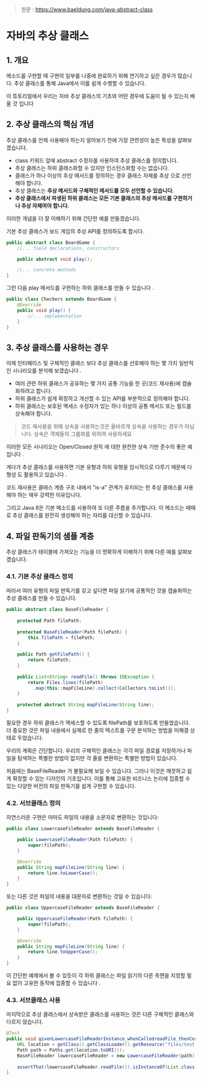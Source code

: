 > 원문 : https://www.baeldung.com/java-abstract-class

# 자바의 추상 클래스

## 1. 개요
메소드를 구현할 때 구현의 일부를 나중에 완료하기 위해 연기하고 싶은 경우가 많습니다. 추상 클래스를 통해 Java에서 이를 쉽게 수행할 수 있습니다.

이 튜토리얼에서 우리는 자바 추상 클래스의 기초와 어떤 경우에 도움이 될 수 있는지 배울 것 입니다

## 2. 추상 클래스의 핵심 개념
추상 클래스를 언제 사용해야 하는지 알아보기 전에 가장 관련성이 높은 특성을 살펴보겠습니다.

- class 키워드 앞에 abstract 수정자를 사용하여 추상 클래스를 정의합니다.
- 추상 클래스는 하위 클래스화할 수 있지만 인스턴스화할 수는 없습니다.
- 클래스가 하나 이상의 추상 메서드를 정의하는 경우 클래스 자체를 추상 으로 선언해야 합니다.
- 추상 클래스는 **추상 메서드와 구체적인 메서드를 모두 선언할 수 있습니다.**
- **추상 클래스에서 파생된 하위 클래스는 모든 기본 클래스의 추상 메서드를 구현하거나 추상 자체여야 합니다.**

이러한 개념을 더 잘 이해하기 위해 간단한 예를 만들겠습니다.

기본 추상 클래스가 보드 게임의 추상 API를 정의하도록 합시다.

```java
public abstract class BoardGame {
    //... field declarations, constructors

    public abstract void play();

    //... concrete methods
}
```

그런 다음 play 메서드를 구현하는 하위 클래스를 만들 수 있습니다 .

```java
public class Checkers extends BoardGame {
    @Override
    public void play() {
        //... implementation
    }
}
```

## 3. 추상 클래스를 사용하는 경우

이제 인터페이스 및 구체적인 클래스 보다 추상 클래스를 선호해야 하는 몇 가지 일반적인 시나리오를 분석해 보겠습니다 .

- 여러 관련 하위 클래스가 공유하는 몇 가지 공통 기능을 한 곳(코드 재사용)에 캡슐화하려고 합니다.
- 하위 클래스가 쉽게 확장하고 개선할 수 있는 API를 부분적으로 정의해야 합니다.
- 하위 클래스는 보호된 액세스 수정자가 있는 하나 이상의 공통 메서드 또는 필드를 상속해야 합니다.

> 코드 재사용을 위해 상속을 사용하는것은 올바르게 상속을 사용하는 경우가 아닙니다. 상속은 객체들의 그룹화를 위하여 사용하세요

이러한 모든 시나리오는 Open/Closed 원칙 에 대한 완전한 상속 기반 준수의 좋은 예입니다 .

게다가 추상 클래스를 사용하면 기본 유형과 하위 유형을 암시적으로 다루기 때문에 다형성 도 활용하고 있습니다 .

코드 재사용은 클래스 계층 구조 내에서 "is-a" 관계가 유지되는 한 추상 클래스를 사용해야 하는 매우 강력한 이유입니다.

그리고 Java 8은 기본 메소드를 사용하여 또 다른 주름을 추가합니다. 이 메소드는 때때로 추상 클래스를 완전히 생성해야 하는 자리를 대신할 수 있습니다.

## 4. 파일 판독기의 샘플 계층
추상 클래스가 테이블에 가져오는 기능을 더 명확하게 이해하기 위해 다른 예를 살펴보겠습니다.

### 4.1. 기본 추상 클래스 정의
따라서 여러 유형의 파일 판독기를 갖고 싶다면 파일 읽기에 공통적인 것을 캡슐화하는 추상 클래스를 만들 수 있습니다.

```java
public abstract class BaseFileReader {
    
    protected Path filePath;
    
    protected BaseFileReader(Path filePath) {
        this.filePath = filePath;
    }
    
    public Path getFilePath() {
        return filePath;
    }
    
    public List<String> readFile() throws IOException {
        return Files.lines(filePath)
          .map(this::mapFileLine).collect(Collectors.toList());
    }
    
    protected abstract String mapFileLine(String line);
}
```

필요한 경우 하위 클래스가 액세스할 수 있도록 filePath를 보호하도록 만들었습니다. 더 중요한 것은 파일 내용에서 실제로 한 줄의 텍스트를 구문 분석하는 방법을 미해결 상태로 두었습니다.

우리의 계획은 간단합니다. 우리의 구체적인 클래스는 각각 파일 경로를 저장하거나 파일을 탐색하는 특별한 방법이 없지만 각 줄을 변환하는 특별한 방법이 있습니다.

처음에는 BaseFileReader 가 불필요해 보일 수 있습니다. 그러나 이것은 깨끗하고 쉽게 확장할 수 있는 디자인의 기초입니다. 이를 통해 고유한 비즈니스 논리에 집중할 수 있는 다양한 버전의 파일 판독기를 쉽게 구현할 수 있습니다.

### 4.2. 서브클래스 정의
자연스러운 구현은 아마도 파일의 내용을 소문자로 변환하는 것입니다:
```java
public class LowercaseFileReader extends BaseFileReader {

    public LowercaseFileReader(Path filePath) {
        super(filePath);
    }

    @Override
    public String mapFileLine(String line) {
        return line.toLowerCase();
    }   
}
```

또는 다른 것은 파일의 내용을 대문자로 변환하는 것일 수 있습니다:

```java
public class UppercaseFileReader extends BaseFileReader {

    public UppercaseFileReader(Path filePath) {
        super(filePath);
    }

    @Override
    public String mapFileLine(String line) {
        return line.toUpperCase();
    }
}
```

이 간단한 예제에서 볼 수 있듯이 각 하위 클래스는 파일 읽기의 다른 측면을 지정할 필요 없이 고유한 동작에 집중할 수 있습니다 .

### 4.3. 서브클래스 사용

마지막으로 추상 클래스에서 상속받은 클래스를 사용하는 것은 다른 구체적인 클래스와 다르지 않습니다.

```java
@Test
public void givenLowercaseFileReaderInstance_whenCalledreadFile_thenCorrect() throws Exception {
    URL location = getClass().getClassLoader().getResource("files/test.txt")
    Path path = Paths.get(location.toURI());
    BaseFileReader lowercaseFileReader = new LowercaseFileReader(path);
        
    assertThat(lowercaseFileReader.readFile()).isInstanceOf(List.class);
}
```
